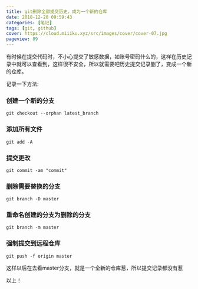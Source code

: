 ```yaml
---
title: git删除全部提交历史，成为一个新的仓库
date: 2018-12-28 09:59:43
categories: [笔记]
tags: [git, github]
cover: https://cloud.miiiku.xyz/src/images/cover/cover-07.jpg
pageview: 89
---
```


有时候在提交代码时，不小心提交了敏感数据，如账号密码什么的，这样在历史记录中就可以查看到，这样很不安全，所以就需要吧历史提交记录删了，变成一个新的仓库。

记录一下方法:

### 创建一个新的分支
```
git checkout --orphan latest_branch
```

### 添加所有文件
```
git add -A
```

### 提交更改
```
git commit -am "commit"
```

### 删除需要替换的分支
```
git branch -D master
```

### 重命名创建的分支为删除的分支
```
git branch -m master
```

### 强制提交到远程仓库
```
git push -f origin master
```

这样以后在去看master分支，就是一个全新的仓库惹，所以提交记录都没有惹

以上！



